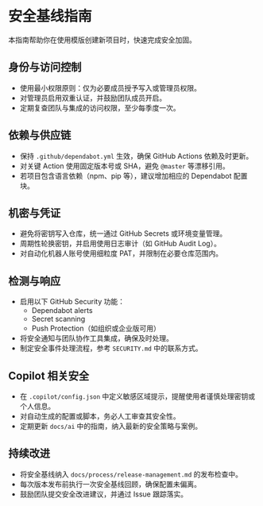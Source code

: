 # 安全基线指南

本指南帮助你在使用模版创建新项目时，快速完成安全加固。

## 身份与访问控制
- 使用最小权限原则：仅为必要成员授予写入或管理员权限。
- 对管理员启用双重认证，并鼓励团队成员开启。
- 定期复查团队与集成的访问权限，至少每季度一次。

## 依赖与供应链
- 保持 `.github/dependabot.yml` 生效，确保 GitHub Actions 依赖及时更新。
- 对关键 Action 使用固定版本号或 SHA，避免 `@master` 等漂移引用。
- 若项目包含语言依赖（npm、pip 等），建议增加相应的 Dependabot 配置块。

## 机密与凭证
- 避免将密钥写入仓库，统一通过 GitHub Secrets 或环境变量管理。
- 周期性轮换密钥，并启用使用日志审计（如 GitHub Audit Log）。
- 对自动化机器人账号使用细粒度 PAT，并限制在必要仓库范围内。

## 检测与响应
- 启用以下 GitHub Security 功能：
  - Dependabot alerts
  - Secret scanning
  - Push Protection（如组织或企业版可用）
- 将安全通知与团队协作工具集成，确保及时处理。
- 制定安全事件处理流程，参考 `SECURITY.md` 中的联系方式。

## Copilot 相关安全
- 在 `.copilot/config.json` 中定义敏感区域提示，提醒使用者谨慎处理密钥或个人信息。
- 对自动生成的配置或脚本，务必人工审查其安全性。
- 定期更新 `docs/ai` 中的指南，纳入最新的安全策略与案例。

## 持续改进
- 将安全基线纳入 `docs/process/release-management.md` 的发布检查中。
- 每次版本发布前执行一次安全基线回顾，确保配置未偏离。
- 鼓励团队提交安全改进建议，并通过 Issue 跟踪落实。
